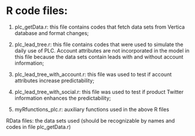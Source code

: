 # R code files:
1. plc_getData.r: this file contains codes that fetch data sets from Vertica database and format changes;

2. plc_lead_tree.r: this file contains codes that were used to simulate the daily use of PLC. Account attributes are not incorporated in the model in this file because the data sets contain leads with and without account information;

3. plc_lead_tree_with_account.r: this file was used to test if account attributes increase predictability;

4. plc_lead_tree_with_social.r: this file was used to test if product Twitter information enhances the predictability;

5. myRfunctions_plc.r: auxiliary functions used in the above R files 

RData files:
the data sets used (should be recognizable by names and codes in file plc_getData.r)
